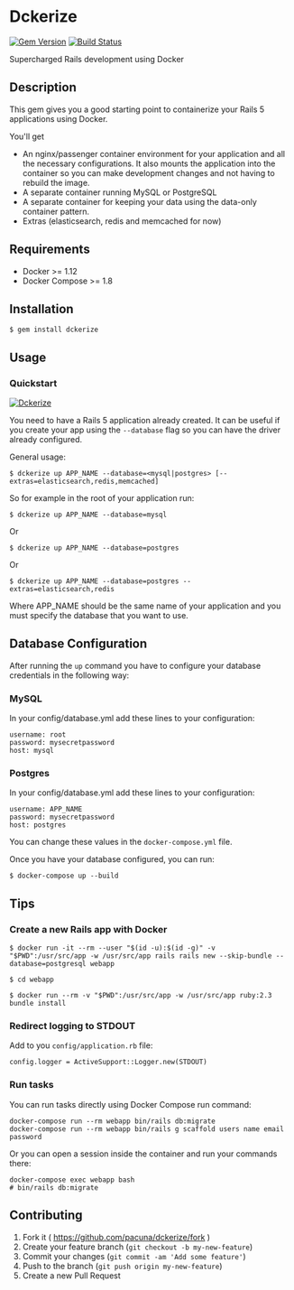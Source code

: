 # Dckerize
[![Gem Version](https://badge.fury.io/rb/dckerize.svg)](http://badge.fury.io/rb/dckerize)
[![Build Status](https://travis-ci.org/pacuna/dckerize.svg?branch=master)](https://travis-ci.org/pacuna/dckerize)

Supercharged Rails development using Docker

## Description

This gem gives you a good starting point to containerize your Rails 5 applications using Docker.

You'll get

- An nginx/passenger container environment for your application and all the necessary configurations. It also mounts the application into the container so you can make development changes and not having to rebuild the image.
- A separate container running MySQL or PostgreSQL
- A separate container for keeping your data using the data-only container pattern.
- Extras (elasticsearch, redis and memcached for now)

## Requirements

- Docker >= 1.12
- Docker Compose >= 1.8

## Installation

    $ gem install dckerize

## Usage

### Quickstart

[![Dckerize](http://img.youtube.com/vi/PGlPKbHIOBc/0.jpg)](http://www.youtube.com/watch?v=PGlPKbHIOBc "Dckerize Quickstart")

You need to have a Rails 5 application already created. It can be useful if you
create your app using the `--database` flag so you can have the driver already configured.

General usage:

    $ dckerize up APP_NAME --database=<mysql|postgres> [--extras=elasticsearch,redis,memcached]

So for example in the root of your application run:

    $ dckerize up APP_NAME --database=mysql

Or

    $ dckerize up APP_NAME --database=postgres

Or

    $ dckerize up APP_NAME --database=postgres --extras=elasticsearch,redis

Where APP_NAME should be the same name of your application and you must specify the database
that you want to use.

## Database Configuration

After running the `up` command you have to configure your database credentials
in the following way:

### MySQL
In your config/database.yml add these lines to your configuration:

    username: root
    password: mysecretpassword
    host: mysql

### Postgres
In your config/database.yml add these lines to your configuration:

    username: APP_NAME
    password: mysecretpassword
    host: postgres

You can change these values in the `docker-compose.yml` file.

Once you have your database configured, you can run:

```
$ docker-compose up --build
```
## Tips

### Create a new Rails app with Docker

    $ docker run -it --rm --user "$(id -u):$(id -g)" -v "$PWD":/usr/src/app -w /usr/src/app rails rails new --skip-bundle --database=postgresql webapp
    
    $ cd webapp
    
    $ docker run --rm -v "$PWD":/usr/src/app -w /usr/src/app ruby:2.3 bundle install
    
    
### Redirect logging to STDOUT

Add to you `config/application.rb` file:

    config.logger = ActiveSupport::Logger.new(STDOUT)

### Run tasks

You can run tasks directly using Docker Compose run command:

    docker-compose run --rm webapp bin/rails db:migrate
    docker-compose run --rm webapp bin/rails g scaffold users name email password
    
Or you can open a session inside the container and run your commands there:

    docker-compose exec webapp bash
    # bin/rails db:migrate

## Contributing

1. Fork it ( https://github.com/pacuna/dckerize/fork )
2. Create your feature branch (`git checkout -b my-new-feature`)
3. Commit your changes (`git commit -am 'Add some feature'`)
4. Push to the branch (`git push origin my-new-feature`)
5. Create a new Pull Request
